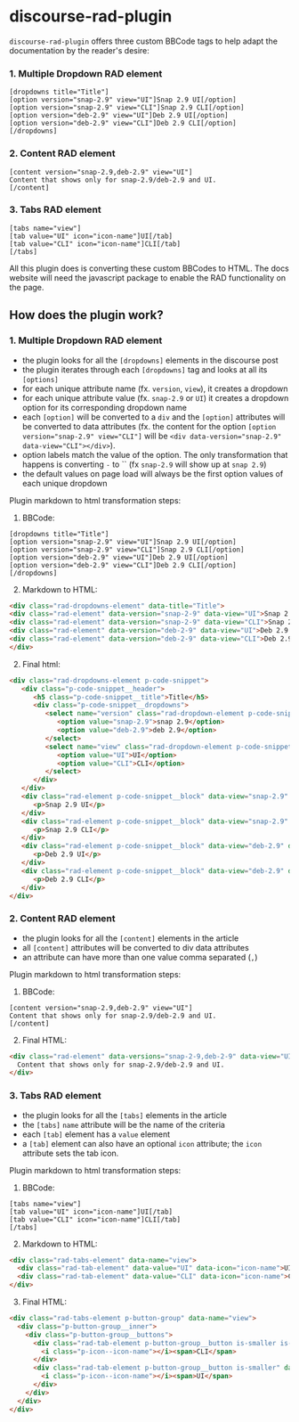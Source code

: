 # discourse-rad-plugin

`discourse-rad-plugin` offers three custom BBCode tags to help adapt the documentation by the reader's desire:

### 1. Multiple Dropdown RAD element
```
[dropdowns title="Title"]
[option version="snap-2.9" view="UI"]Snap 2.9 UI[/option]
[option version="snap-2.9" view="CLI"]Snap 2.9 CLI[/option]
[option version="deb-2.9" view="UI"]Deb 2.9 UI[/option]
[option version="deb-2.9" view="CLI"]Deb 2.9 CLI[/option]
[/dropdowns]
```

### 2. Content RAD element
```
[content version="snap-2.9,deb-2.9" view="UI"]
Content that shows only for snap-2.9/deb-2.9 and UI. 
[/content]
```

### 3. Tabs RAD element
```
[tabs name="view"]
[tab value="UI" icon="icon-name"]UI[/tab]
[tab value="CLI" icon="icon-name"]CLI[/tab]
[/tabs]
```

All this plugin does is converting these custom BBCodes to HTML. The docs website will need the javascript package to enable the RAD functionality on the page.

## How does the plugin work?

### 1. Multiple Dropdown RAD element
- the plugin looks for all the `[dropdowns]` elements in the discourse post
- the plugin iterates through each `[dropdowns]` tag and looks at all its `[options]`
- for each unique attribute name (fx. `version`, `view`), it creates a dropdown
- for each unique attribute value (fx. `snap-2.9` or `UI`) it creates a dropdown option for its corresponding dropdown name
- each `[option]` will be converted to a `div` and the `[option]` attributes will be converted to data attributes (fx. the content for the option `[option version="snap-2.9" view="CLI"]` will be `<div data-version="snap-2.9" data-view="CLI"></div>`).
- option labels match the value of the option. The only transformation that happens is converting `-` to `` (fx `snap-2.9` will show up at `snap 2.9`)
- the default values on page load will always be the first option values of each unique dropdown

Plugin markdown to html transformation steps:
1. BBCode:
```
[dropdowns title="Title"]
[option version="snap-2.9" view="UI"]Snap 2.9 UI[/option]
[option version="snap-2.9" view="CLI"]Snap 2.9 CLI[/option]
[option version="deb-2.9" view="UI"]Deb 2.9 UI[/option]
[option version="deb-2.9" view="CLI"]Deb 2.9 CLI[/option]
[/dropdowns]
```
2. Markdown to HTML:
```html
<div class="rad-dropdowns-element" data-title="Title">
<div class="rad-element" data-version="snap-2-9" data-view="UI">Snap 2.9 UI</div>
<div class="rad-element" data-version="snap-2-9" data-view="CLI">Snap 2.9 CLI</div>
<div class="rad-element" data-version="deb-2-9" data-view="UI">Deb 2.9 UI</div>
<div class="rad-element" data-version="deb-2-9" data-view="CLI">Deb 2.9 CLI</div>
</div>
```
2. Final html:
```html
<div class="rad-dropdowns-element p-code-snippet">
   <div class="p-code-snippet__header">
      <h5 class="p-code-snippet__title">Title</h5>
      <div class="p-code-snippet__dropdowns">
         <select name="version" class="rad-dropdown-element p-code-snippet__dropdown"'>
            <option value="snap-2.9">snap 2.9</option>
            <option value="deb-2.9">deb 2.9</option>
         </select>
         <select name="view" class="rad-dropdown-element p-code-snippet__dropdown">
            <option value="UI">UI</option>
            <option value="CLI">CLI</option>
         </select>
      </div>
   </div>
   <div class="rad-element p-code-snippet__block" data-view="snap-2.9" data-view="UI">
      <p>Snap 2.9 UI</p>
   </div>
   <div class="rad-element p-code-snippet__block" data-view="snap-2.9" data-view="CLI">
      <p>Snap 2.9 CLI</p>
   </div>
   <div class="rad-element p-code-snippet__block" data-view="deb-2.9" data-view="UI">
      <p>Deb 2.9 UI</p>
   </div>
   <div class="rad-element p-code-snippet__block" data-view="deb-2.9" data-view="CLI">
      <p>Deb 2.9 CLI</p>
   </div>
</div>
```
### 2. Content RAD element
- the plugin looks for all the `[content]` elements in the article
- all `[content]` attributes will be converted to div data attributes
- an attribute can have more than one value comma separated (`,`)

Plugin markdown to html transformation steps:
1. BBCode:
```
[content version="snap-2.9,deb-2.9" view="UI"]
Content that shows only for snap-2.9/deb-2.9 and UI. 
[/content]
```
2. Final HTML:
```html
<div class="rad-element" data-versions="snap-2-9,deb-2-9" data-view="UI">
  Content that shows only for snap-2.9/deb-2.9 and UI. 
</div>
```

### 3. Tabs RAD element
- the plugin looks for all the `[tabs]` elements in the article
- the `[tabs]` `name` attribute will be the name of the criteria
- each `[tab]` element has a `value` element
- a `[tab]` element can also have an optional `icon` attribute; the `icon` attribute sets the tab icon.

Plugin markdown to html transformation steps:
1. BBCode:
```
[tabs name="view"]
[tab value="UI" icon="icon-name"]UI[/tab]
[tab value="CLI" icon="icon-name"]CLI[/tab]
[/tabs]
```
2. Markdown to HTML:
```html
<div class="rad-tabs-element" data-name="view">
  <div class="rad-tab-element" data-value="UI" data-icon="icon-name">UI</div>
  <div class="rad-tab-element" data-value="CLI" data-icon="icon-name">CLI</div>
</div>
```
3. Final HTML:
```html
<div class="rad-tabs-element p-button-group" data-name="view">
  <div class="p-button-group__inner">
    <div class="p-button-group__buttons">
      <div class="rad-tab-element p-button-group__button is-smaller is-selected" data-value="CLI">
        <i class="p-icon--icon-name"></i><span>CLI</span>
      </div>
      <div class="rad-tab-element p-button-group__button is-smaller" data-value="UI">
        <i class="p-icon--icon-name"></i><span>UI</span>
      </div>
    </div>
  </div>
</div>
```
